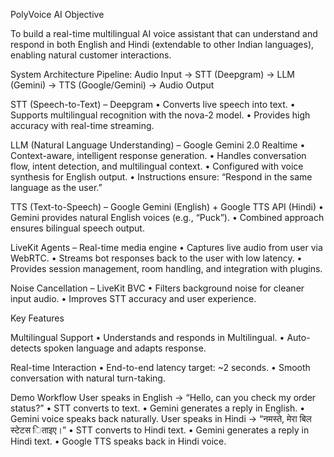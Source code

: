 PolyVoice AI
Objective 

To build a real-time multilingual AI voice assistant that can understand and respond in both 
English and Hindi (extendable to other Indian languages), enabling natural customer 
interactions. 

System Architecture 
Pipeline: 
Audio Input → STT (Deepgram) → LLM (Gemini) → TTS (Google/Gemini) → Audio Output 

STT (Speech-to-Text) – Deepgram 
• Converts live speech into text. 
• Supports multilingual recognition with the nova-2 model. 
• Provides high accuracy with real-time streaming. 

LLM (Natural Language Understanding) – Google Gemini 2.0 Realtime 
• Context-aware, intelligent response generation. 
• Handles conversation flow, intent detection, and multilingual context. 
• Configured with voice synthesis for English output. 
• Instructions ensure: “Respond in the same language as the user.” 

TTS (Text-to-Speech) – Google Gemini (English) + Google TTS API (Hindi) 
• Gemini provides natural English voices (e.g., “Puck”). 
• Combined approach ensures bilingual speech output. 

LiveKit Agents – Real-time media engine 
• Captures live audio from user via WebRTC. 
• Streams bot responses back to the user with low latency. 
• Provides session management, room handling, and integration with plugins. 

Noise Cancellation – LiveKit BVC 
• Filters background noise for cleaner input audio. 
• Improves STT accuracy and user experience. 

Key Features 

Multilingual Support 
• Understands and responds in Multilingual. 
• Auto-detects spoken language and adapts response. 

Real-time Interaction 
• End-to-end latency target: ~2 seconds. 
• Smooth conversation with natural turn-taking. 

Demo Workflow 
User speaks in English → “Hello, can you check my order status?” 
• STT converts to text. 
• Gemini generates a reply in English. 
• Gemini voice speaks back naturally. 
User speaks in Hindi → “नमस्ते, मेरा बिल स्टेटस िताइए।” 
• STT converts to Hindi text. 
• Gemini generates a reply in Hindi text. 
• Google TTS speaks back in Hindi voice.
